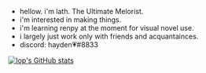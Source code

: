 - hellow. i'm lath. The Ultimate Melorist.
- i'm interested in making things.
- i'm learning renpy at the moment for visual novel use.
- i largely just work only with friends and acquantainces. 
- discord: hayden💗#8833


[![lop's GitHub stats](https://github-readme-stats.vercel.app/api?username=Loplath&show_icons=true&theme=dark&count_private=true)](https://github.com/Loplath/github-readme-stats) 
